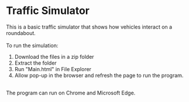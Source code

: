 # Traffic Simulator
This is a basic traffic simulator that shows how vehicles interact on a roundabout.<br></br>
To run the simulation:<br>
1. Download the files in a zip folder<br>
2. Extract the folder<br>
3. Run "Main.html" in File Explorer<br>
4. Allow pop-up in the browser and refresh the page to run the program.<br></br>

The program can run on Chrome and Microsoft Edge.
